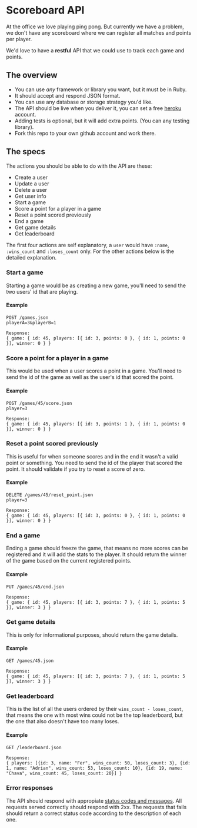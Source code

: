 # Scoreboard API

At the office we love playing ping pong. But currently we have a problem,
we don't have any scoreboard where we can register all matches and points per player.

We'd love to have a **restful** API that we could use to track each game and points.

## The overview

* You can use *any* framework or library you want, but it must be in Ruby.
* It should accept and respond JSON format.
* You can use any database or storage strategy you'd like.
* The API should be live when you deliver it, you can set a free [heroku](http://heroku.com) account.
* Adding tests is optional, but it will add extra points. (You can any testing library).
* Fork this repo to your own github account and work there.

## The specs

The actions you should be able to do with the API are these:

* Create a user
* Update a user
* Delete a user
* Get user info
* Start a game
* Score a point for a player in a game
* Reset a point scored previously
* End a game
* Get game details
* Get leaderboard

The first four actions are self explanatory, a `user` would have `:name`, `:wins_count` and `:loses_count` only.
For the other actions below is the detailed explanation.

### Start a game

Starting a game would be as creating a new game, you'll need to send the two users' id that are playing.

#### Example

    POST /games.json
    playerA=3&playerB=1

    Response:
    { game: { id: 45, players: [{ id: 3, points: 0 }, { id: 1, points: 0 }], winner: 0 } }

### Score a point for a player in a game

This would be used when a user scores a point in a game. You'll need to send the id of the game as well as the user's id that scored the point.

#### Example

    POST /games/45/score.json
    player=3

    Response:
    { game: { id: 45, players: [{ id: 3, points: 1 }, { id: 1, points: 0 }], winner: 0 } }

### Reset a point scored previously

This is useful for when someone scores and in the end it wasn't a valid point or something. You need to send the id of the player that scored the point.
It should validate if you try to reset a score of zero.

#### Example

    DELETE /games/45/reset_point.json
    player=3

    Response:
    { game: { id: 45, players: [{ id: 3, points: 0 }, { id: 1, points: 0 }], winner: 0 } }

### End a game

Ending a game should freeze the game, that means no more scores can be registered and it will add the stats to the player.
It should return the winner of the game based on the current registered points.

#### Example

    PUT /games/45/end.json

    Response:
    { game: { id: 45, players: [{ id: 3, points: 7 }, { id: 1, points: 5 }], winner: 3 } }

### Get game details

This is only for informational purposes, should return the game details.

#### Example

    GET /games/45.json

    Response:
    { game: { id: 45, players: [{ id: 3, points: 7 }, { id: 1, points: 5 }], winner: 3 } }

### Get leaderboard

This is the list of all the users ordered by their `wins_count - loses_count`, that means the one with most wins could not
be the top leaderboard, but the one that also doesn't have too many loses.

#### Example

    GET /leaderboard.json

    Response:
    { players: [{id: 3, name: "Fer", wins_count: 50, loses_count: 3}, {id: 1, name: "Adrian", wins_count: 53, loses_count: 10}, {id: 19, name: "Chava", wins_count: 45, loses_count: 20}] }


### Error responses

The API should respond with appropiate [status codes and messages](http://www.w3.org/Protocols/rfc2616/rfc2616-sec10.html). All requests served correctly should respond with 2xx.
The requests that fails should return a correct status code according to the description of each one.

